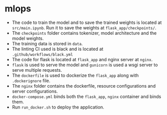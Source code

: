 # mlops

- The code to train the model and to save the trained weights is located at `src/main.ipynb`. Run it to save the weights at `flask_app/checkpoints/`. 
- The `checkpoints` folder contains tokenizer, model architecture and the model weights.
- The training data is stored in `data`.
- The linting CI used is black and is located at `.github/workflows/black.yml`
- The code for flask is located at `flask_app` and nginx server at `nginx`.
- `flask` is used to serve the model and `gunicorn` is used a wsgi server to serve multiple requests.
- The `dockerfile` is used to dockerize the `flask_app` along with `.dockerignore` file.
- The `nginx` folder contains the dockerfile, resource configurations and server configurations.
- `docker-compose.yml` binds both the `flask_app`, `nginx` container and binds them.
- Run `run_docker.sh` to deploy the application.
